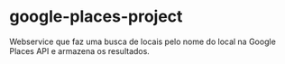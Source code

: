 # google-places-project
Webservice​ que faz uma busca de locais pelo nome do local na Google Places API e armazena os resultados.
